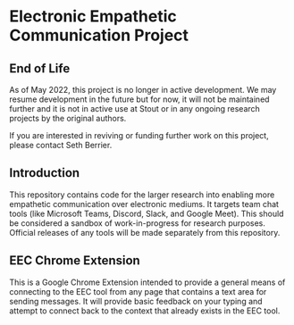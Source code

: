 # Electronic Empathetic Communication Project

## End of Life
As of May 2022, this project is no longer in active development.  We may resume development in the future
but for now, it will not be maintained further and it is not in active use at Stout or in any ongoing
research projects by the original authors.

If you are interested in reviving or funding further work on this project, please contact Seth Berrier.

## Introduction
This repository contains code for the larger research into enabling more empathetic communication over
electronic mediums. It targets team chat tools (like Microsoft Teams, Discord, Slack, and Google Meet).
This should be considered a sandbox of work-in-progress for research purposes. Official releases of any
tools will be made separately from this repository.

## EEC Chrome Extension
This is a Google Chrome Extension intended to provide a general means of connecting to the EEC tool
from any page that contains a text area for sending messages. It will provide basic feedback on your
typing and attempt to connect back to the context that already exists in the EEC tool.
